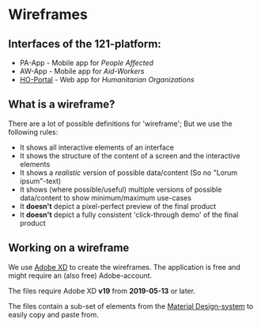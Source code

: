 Wireframes
==========

## Interfaces of the 121-platform:
- PA-App - Mobile app for *People Affected*
- AW-App - Mobile app for *Aid-Workers*
- [HO-Portal](./HO-Portal--Wireframes.xd) - Web app for *Humanitarian Organizations*


## What is a wireframe?
There are a lot of possible definitions for 'wireframe'; But we use the following rules:

- It shows all interactive elements of an interface
- It shows the structure of the content of a screen and the interactive elements
- It shows a *realistic* version of possible data/content (So no "Lorum ipsum"-text)
- It shows (where possible/useful) multiple versions of possible data/content to show minimum/maximum use-cases
- It **doesn't** depict a pixel-perfect preview of the final product
- It **doesn't** depict a fully consistent 'click-through demo' of the final product


## Working on a wireframe
We use [Adobe XD](https://www.adobe.com/products/xd.html) to create the wireframes.
The application is free and might require an (also free) Adobe-account.

The files require Adobe XD **v19** from **2019-05-13** or later.

The files contain a sub-set of elements from the [Material Design-system](https://material.io/) to easily copy and paste from.
